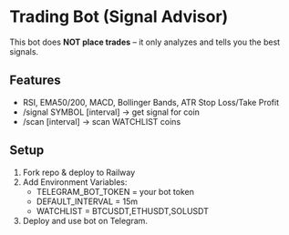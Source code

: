 # Trading Bot (Signal Advisor)

This bot does **NOT place trades** – it only analyzes and tells you the best signals.

## Features
- RSI, EMA50/200, MACD, Bollinger Bands, ATR Stop Loss/Take Profit
- /signal SYMBOL [interval] → get signal for coin
- /scan [interval] → scan WATCHLIST coins

## Setup
1. Fork repo & deploy to Railway
2. Add Environment Variables:
   - TELEGRAM_BOT_TOKEN = your bot token
   - DEFAULT_INTERVAL = 15m
   - WATCHLIST = BTCUSDT,ETHUSDT,SOLUSDT
3. Deploy and use bot on Telegram.
